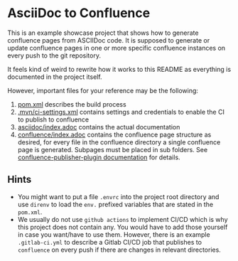 # AsciiDoc to Confluence

This is an example showcase project that shows how to generate confluence pages from ASCIIDoc code. It is supposed to generate or update confluence pages in one or more specific confluence instances on every push to the git repository. 

It feels kind of weird to rewrite how it works to this README as everything is documented in the project itself. 

However, important files for your reference may be the following:

1. [pom.xml](pom.xml) describes the build process
2. [.mvn/ci-settings.xml](.mvn/ci-settings.xml) contains settings and credentials to enable the CI to publish to confluence 
3. [asciidoc/index.adoc](asciidoc/index.adoc) contains the actual documentation
4. [confluence/index.adoc](confluence/index.adoc) contains the confluence page structure as desired, for every file in the confluence directory a single confluence page is generated. Subpages must be placed in sub folders. See [confluence-publisher-plugin documentation](https://confluence-publisher.atlassian.net/wiki/spaces/CPD/overview) for details.

## Hints
- You might want to put a file `.envrc` into the project root directory and use `direnv` to load the `env.` prefixed variables that are stated in the `pom.xml`.
- We usually do not use `github actions` to implement CI/CD which is why this project does not contain any. You would have to add those yourself in case you want/have to use them. However, there is an example `.gitlab-ci.yml` to describe a Gitlab CI/CD job that publishes to `confluence` on every push if there are changes in relevant directories.
